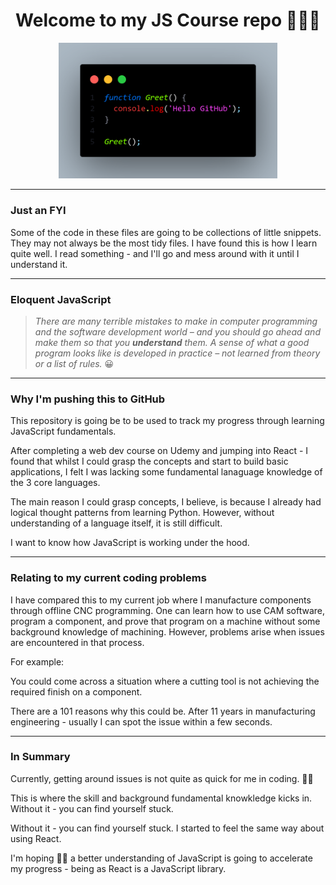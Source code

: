 <div id="header" align="center">
<h1>
Welcome to my JS Course repo 🙋🏻‍♂️
</h1>
<img src="./images/function-greet.png" width="350" />
</div>

---

### Just an FYI

Some of the code in these files are going to be collections of little snippets. They may not always be the
most tidy files. I have found this is how I learn quite well. I read something - and I'll go and mess
around with it until I understand it.

---

### Eloquent JavaScript

> _There are many terrible mistakes to make in computer programming and the software development world –
> and you should go ahead and make them so that you ***understand*** them. A sense of what a good program looks
> like is developed in practice – not learned from theory or a list of rules._ 😀

---

### Why I'm pushing this to GitHub

This repository is going be to be used to track my progress through learning JavaScript fundamentals.

After completing a web dev course on Udemy and jumping into React - I found that whilst I could grasp
the concepts and start to build basic applications, I felt I was lacking some fundamental lanaguage
knowledge of the 3 core languages.

The main reason I could grasp concepts, I believe, is because I already had logical thought patterns
from learning Python. However, without understanding of a language itself, it is still difficult.

I want to know how JavaScript is working under the hood.

---

### Relating to my current coding problems

I have compared this to my current job where I manufacture components through offline CNC programming. One can learn
how to use CAM software, program a component, and prove that program on a machine without some background
knowledge of machining. However, problems arise when issues are encountered in that process.

For example:

You could come across a situation where a cutting tool is not achieving the required finish on a component.

There are a 101 reasons why this could be. After 11 years in manufacturing engineering - usually I can spot the issue
within a few seconds.

---

### In Summary

Currently, getting around issues is not quite as quick for me in coding. 😵‍💫

This is where the skill and background fundamental knowkledge kicks in. Without it - you can find yourself stuck.

Without it - you can find yourself stuck. I started to feel the same way about using React.

I'm hoping 🤞🏻 a better understanding of JavaScript is going to accelerate my progress - being as React is a JavaScript library.
